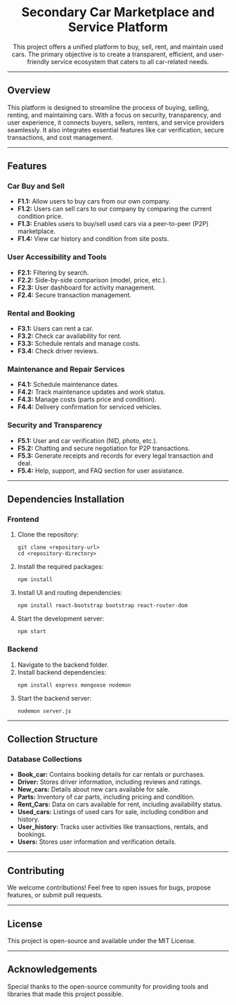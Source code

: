 <div align="center">
  <h1>Secondary Car Marketplace and Service Platform</h1>
  <p>
    This project offers a unified platform to buy, sell, rent, and maintain used cars. The primary objective is to create a transparent, efficient, and user-friendly service ecosystem that caters to all car-related needs.
  </p>
</div>

---

<h2>Overview</h2>
<p>
  This platform is designed to streamline the process of buying, selling, renting, and maintaining cars. With a focus on security, transparency, and user experience, it connects buyers, sellers, renters, and service providers seamlessly. It also integrates essential features like car verification, secure transactions, and cost management.
</p>

---

<h2>Features</h2>

<h3><strong>Car Buy and Sell</strong></h3>
<ul>
  <li><strong>F1.1:</strong> Allow users to buy cars from our own company.</li>
  <li><strong>F1.2:</strong> Users can sell cars to our company by comparing the current condition price.</li>
  <li><strong>F1.3:</strong> Enables users to buy/sell used cars via a peer-to-peer (P2P) marketplace.</li>
  <li><strong>F1.4:</strong> View car history and condition from site posts.</li>
</ul>

<h3><strong>User Accessibility and Tools</strong></h3>
<ul>
  <li><strong>F2.1:</strong> Filtering by search.</li>
  <li><strong>F2.2:</strong> Side-by-side comparison (model, price, etc.).</li>
  <li><strong>F2.3:</strong> User dashboard for activity management.</li>
  <li><strong>F2.4:</strong> Secure transaction management.</li>
</ul>

<h3><strong>Rental and Booking</strong></h3>
<ul>
  <li><strong>F3.1:</strong> Users can rent a car.</li>
  <li><strong>F3.2:</strong> Check car availability for rent.</li>
  <li><strong>F3.3:</strong> Schedule rentals and manage costs.</li>
  <li><strong>F3.4:</strong> Check driver reviews.</li>
</ul>

<h3><strong>Maintenance and Repair Services</strong></h3>
<ul>
  <li><strong>F4.1:</strong> Schedule maintenance dates.</li>
  <li><strong>F4.2:</strong> Track maintenance updates and work status.</li>
  <li><strong>F4.3:</strong> Manage costs (parts price and condition).</li>
  <li><strong>F4.4:</strong> Delivery confirmation for serviced vehicles.</li>
</ul>

<h3><strong>Security and Transparency</strong></h3>
<ul>
  <li><strong>F5.1:</strong> User and car verification (NID, photo, etc.).</li>
  <li><strong>F5.2:</strong> Chatting and secure negotiation for P2P transactions.</li>
  <li><strong>F5.3:</strong> Generate receipts and records for every legal transaction and deal.</li>
  <li><strong>F5.4:</strong> Help, support, and FAQ section for user assistance.</li>
</ul>

---

<h2>Dependencies Installation</h2>

<h3>Frontend</h3>
<ol>
  <li>
    Clone the repository:
    <pre><code>git clone &lt;repository-url&gt;
cd &lt;repository-directory&gt;</code></pre>
  </li>
  <li>
    Install the required packages:
    <pre><code>npm install</code></pre>
  </li>
  <li>
    Install UI and routing dependencies:
    <pre><code>npm install react-bootstrap bootstrap react-router-dom</code></pre>
  </li>
  <li>
    Start the development server:
    <pre><code>npm start</code></pre>
  </li>
</ol>

<h3>Backend</h3>
<ol>
  <li>
    Navigate to the backend folder.
  </li>
  <li>
    Install backend dependencies:
    <pre><code>npm install express mongoose nodemon</code></pre>
  </li>
  <li>
    Start the backend server:
    <pre><code>nodemon server.js</code></pre>
  </li>
</ol>

---

<h2>Collection Structure</h2>

<h3>Database Collections</h3>
<ul>
  <li><strong>Book_car:</strong> Contains booking details for car rentals or purchases.</li>
  <li><strong>Driver:</strong> Stores driver information, including reviews and ratings.</li>
  <li><strong>New_cars:</strong> Details about new cars available for sale.</li>
  <li><strong>Parts:</strong> Inventory of car parts, including pricing and condition.</li>
  <li><strong>Rent_Cars:</strong> Data on cars available for rent, including availability status.</li>
  <li><strong>Used_cars:</strong> Listings of used cars for sale, including condition and history.</li>
  <li><strong>User_history:</strong> Tracks user activities like transactions, rentals, and bookings.</li>
  <li><strong>Users:</strong> Stores user information and verification details.</li>
</ul>

---

<h2>Contributing</h2>
<p>
  We welcome contributions! Feel free to open issues for bugs, propose features, or submit pull requests.
</p>

---

<h2>License</h2>
<p>
  This project is open-source and available under the MIT License.
</p>

---

<h2>Acknowledgements</h2>
<p>
  Special thanks to the open-source community for providing tools and libraries that made this project possible.
</p>
